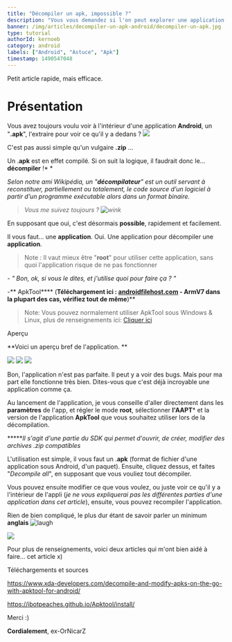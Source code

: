 ```yaml
---
title: "Décompiler un apk, impossible ?"
description: "Vous vous demandez si l'on peut explorer une application Android... Voici comment faire !"
banner: /img/articles/decompiler-un-apk-android/decompiler-un-apk.jpg
type: tutorial
authorId: kernoeb
category: android
labels: ["Android", "Astuce", "Apk"]
timestamp: 1490547048
---
```


Petit article rapide, mais efficace.

 Présentation
============

 Vous avez toujours voulu voir à l'intérieur d'une application **Android**, un "**.apk**", l'extraire pour voir ce qu'il y a dedans ? ![](https://lh5.ggpht.com/aCdAa44RDJNrNx2ZtN93_CsTV19w-NjBnbXI7B15PuqH0uAizyD-GEkvHqFaigGBqw=w300)

 C'est pas aussi simple qu'un vulgaire **.zip** ... 

 Un .**apk** est en effet compilé. Si on suit la logique, il faudrait donc le... **décompiler** !* *

 *Selon notre ami Wikipédia, un "**décompilateur**" est un outil servant à reconstituer, partiellement ou totalement, le code source d’un logiciel à partir d’un programme exécutable alors dans un format binaire.*

 
>  *Vous me suivez toujours ? ![wink](/img/articles/decompiler-un-apk-android/wink_smile.webp "wink")*
 
   En supposant que oui, c'est désormais **possible**, rapidement et facilement.

 Il vous faut... une **application**. Oui. Une application pour décompiler une **application**.

 
>  Note : Il vaut mieux être "**root**" pour utiliser cette application, sans quoi l'application risque de ne pas fonctionner
 
   *- " Bon, ok, si vous le dites, et j'utilise quoi pour faire ça ? "*

 -** ApkTool**** (**Téléchargement ici : [androidfilehost.com](https://www.androidfilehost.com/?w=files&flid=149532) - ArmV7 dans la plupart des cas, vérifiez tout de même**)**

 
>  Note: Vous pouvez normalement utiliser ApkTool sous Windows & Linux, plus de renseignements ici: [Cliquer ici](https://ibotpeaches.github.io/Apktool/install/)

   Aperçu

 **Voici un aperçu bref de l'application. **

 ![](/img/articles/decompiler-un-apk-android/apktool_menu.avif) ![](/img/articles/decompiler-un-apk-android/apktool_settings.avif) ![](/img/articles/decompiler-un-apk-android/apktool_shortpress_folder.avif)

 Bon, l'application n'est pas parfaite. Il peut y a voir des bugs. Mais pour ma part elle fonctionne très bien. Dites-vous que c'est déjà incroyable une application comme ça.

 Au lancement de l'application, je vous conseille d'aller directement dans les **paramètres** de l'app, et régler le mode **root**, sélectionner **l'AAPT*** et la version de l'application **ApkTool** que vous souhaitez utiliser lors de la décompilation.

 ******Il s'agit d'une partie du SDK qui permet d'ouvrir, de créer, modifier des archives .zip compatibles*

 L'utilisation est simple, il vous faut un .**apk** (format de fichier d'une application sous Android, d'un paquet). Ensuite, cliquez dessus, et faites "*Decompile all*", en supposant que vous vouliez tout décompiler. 

 Vous pouvez ensuite modifier ce que vous voulez, ou juste voir ce qu'il y a l'intérieur de l'appli (*je ne vous expliquerai pas les différentes parties d'une application dans cet article*), ensuite, vous pouvez recompiler l'application.

 Rien de bien compliqué, le plus dur étant de savoir parler un minimum **anglais** ![laugh](/img/articles/decompiler-un-apk-android/teeth_smile.webp "laugh")

 ![](/img/articles/decompiler-un-apk-android/apktool_compiling.avif)

 Pour plus de renseignements, voici deux articles qui m'ont bien aidé à faire... cet article x)

 Téléchargements et sources

 <https://www.xda-developers.com/decompile-and-modify-apks-on-the-go-with-apktool-for-android/>

 <https://ibotpeaches.github.io/Apktool/install/>

 Merci :)

 **Cordialement**, ex-OrNicarZ 
